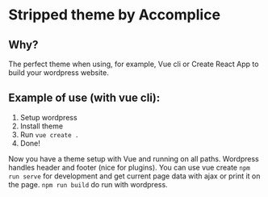 # Stripped theme by Accomplice
## Why?
The perfect theme when using, for example, Vue cli or Create React App to build your wordpress website. 

## Example of use (with vue cli):

1. Setup wordpress
2. Install theme
3. Run `vue create .`
4. Done!

Now you have a theme setup with Vue and running on all paths. Wordpress handles header and footer (nice for plugins). 
You can use vue create `npm run serve` for development and get current page data with ajax or print it on the page. `npm run build` do run with wordpress.
